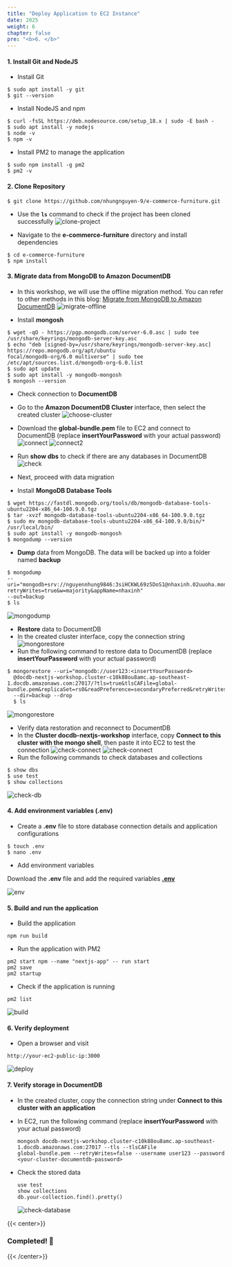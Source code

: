 ```yaml
---
title: "Deploy Application to EC2 Instance"
date: 2025
weight: 6
chapter: false
pre: "<b>6. </b>"
---
```


#### 1. Install Git and NodeJS

- Install Git

```shell
$ sudo apt install -y git
$ git --version
```

- Install NodeJS and npm

```shell
$ curl -fsSL https://deb.nodesource.com/setup_18.x | sudo -E bash -
$ sudo apt install -y nodejs
$ node -v
$ npm -v
```

- Install PM2 to manage the application

```shell
$ sudo npm install -g pm2
$ pm2 -v
```

#### 2. Clone Repository

```shell
$ git clone https://github.com/nhungnguyen-9/e-commerce-furniture.git
```

- Use the **`ls`** command to check if the project has been cloned successfully
  ![clone-project](/images/6-deploy-the-application-to-ec2/6.1.png)

- Navigate to the **e-commerce-furniture** directory and install dependencies

```shell
$ cd e-commerce-furniture
$ npm install
```

#### 3. Migrate data from MongoDB to Amazon DocumentDB

- In this workshop, we will use the offline migration method. You can refer to other methods in this blog: [Migrate from
  MongoDB to Amazon
  DocumentDB](https://aws.amazon.com/blogs/database/migrate-from-mongodb-to-amazon-documentdb-using-the-offline-method/)
  ![migrate-offline](/images/6-deploy-the-application-to-ec2/offline-migration-approach.gif)

- Install **mongosh**

```shell
$ wget -qO - https://pgp.mongodb.com/server-6.0.asc | sudo tee /usr/share/keyrings/mongodb-server-key.asc
$ echo "deb [signed-by=/usr/share/keyrings/mongodb-server-key.asc] https://repo.mongodb.org/apt/ubuntu
focal/mongodb-org/6.0 multiverse" | sudo tee /etc/apt/sources.list.d/mongodb-org-6.0.list
$ sudo apt update
$ sudo apt install -y mongodb-mongosh
$ mongosh --version
```

- Check connection to **DocumentDB**

- Go to the **Amazon DocumentDB Cluster** interface, then select the created cluster
  ![choose-cluster](/images/6-deploy-the-application-to-ec2/6.3.png)
- Download the **global-bundle.pem** file to EC2 and connect to DocumentDB (replace **insertYourPassword** with your
  actual password)
  ![connect](/images/6-deploy-the-application-to-ec2/6.4.png)
  ![connect2](/images/6-deploy-the-application-to-ec2/6.5.png)

- Run **show dbs** to check if there are any databases in DocumentDB
  ![check](/images/6-deploy-the-application-to-ec2/6.6.png)

- Next, proceed with data migration

- Install **MongoDB Database Tools**

```shell
$ wget https://fastdl.mongodb.org/tools/db/mongodb-database-tools-ubuntu2204-x86_64-100.9.0.tgz
$ tar -xvzf mongodb-database-tools-ubuntu2204-x86_64-100.9.0.tgz
$ sudo mv mongodb-database-tools-ubuntu2204-x86_64-100.9.0/bin/* /usr/local/bin/
$ sudo apt install -y mongodb-mongosh
$ mongodump --version
```

- **Dump** data from MongoDB. The data will be backed up into a folder named **backup**

```shell
$ mongodump
--uri="mongodb+srv://nguyennhung9846:3siHCKWL69z5DoS1@nhaxinh.02uuoha.mongodb.net/?retryWrites=true&w=majority&appName=nhaxinh"
--out=backup
$ ls
```

![mongodump](/images/6-deploy-the-application-to-ec2/6.7.png)

- **Restore** data to DocumentDB
- In the created cluster interface, copy the connection string
  ![mongorestore](/images/6-deploy-the-application-to-ec2/6.8.png)
- Run the following command to restore data to DocumentDB (replace **insertYourPassword** with your actual password)

```shell
$ mongorestore --uri="mongodb://user123:<insertYourPassword>
  @docdb-nextjs-workshop.cluster-c10k88ou8amc.ap-southeast-1.docdb.amazonaws.com:27017/?tls=true&tlsCAFile=global-bundle.pem&replicaSet=rs0&readPreference=secondaryPreferred&retryWrites=false"
  --dir=backup --drop
  $ ls
```

![mongorestore](/images/6-deploy-the-application-to-ec2/6.9.png)

- Verify data restoration and reconnect to DocumentDB
- In the **Cluster docdb-nextjs-workshop** interface, copy **Connect to this cluster with the mongo shell**, then
  paste it into EC2 to test the connection
  ![check-connect](/images/6-deploy-the-application-to-ec2/6.10.png)
  ![check-connect](/images/6-deploy-the-application-to-ec2/6.11.png)
- Run the following commands to check databases and collections

```shell
$ show dbs
$ use test
$ show collections
```

![check-db](/images/6-deploy-the-application-to-ec2/6.12.png)

#### 4. Add environment variables (.env)

- Create a **.env** file to store database connection details and application configurations

```shell
$ touch .env
$ nano .env
```

- Add environment variables

Download the **.env** file and add the required variables
**[.env](https://drive.google.com/file/d/1PH2-dZjuWKzp2cHs6MVGqb57LLpHhWoR/view?usp=sharing)**

![env](/images/6-deploy-the-application-to-ec2/6.13.png)

#### 5. Build and run the application

- Build the application

```
npm run build
```

- Run the application with PM2

```
pm2 start npm --name "nextjs-app" -- run start
pm2 save
pm2 startup
```

- Check if the application is running

```
pm2 list
```

![build](/images/6-deploy-the-application-to-ec2/6.14.png)

#### 6. Verify deployment

- Open a browser and visit

```
http://your-ec2-public-ip:3000
```

![deploy](/images/6-deploy-the-application-to-ec2/6.15.png)

#### 7. Verify storage in DocumentDB

- In the created cluster, copy the connection string under **Connect to this cluster with an application**
- In EC2, run the following command (replace **insertYourPassword** with your actual password)

  ```
  mongosh docdb-nextjs-workshop.cluster-c10k88ou8amc.ap-southeast-1.docdb.amazonaws.com:27017 --tls --tlsCAFile
  global-bundle.pem --retryWrites=false --username user123 --password <your-cluster-documentdb-password>
  ```

- Check the stored data

  ```
  use test
  show collections
  db.your-collection.find().pretty()
  ```

  ![check-database](/images/6-deploy-the-application-to-ec2/6.16.png)

{{< center>}}

### **Completed! 🚀**

{{< /center>}}
